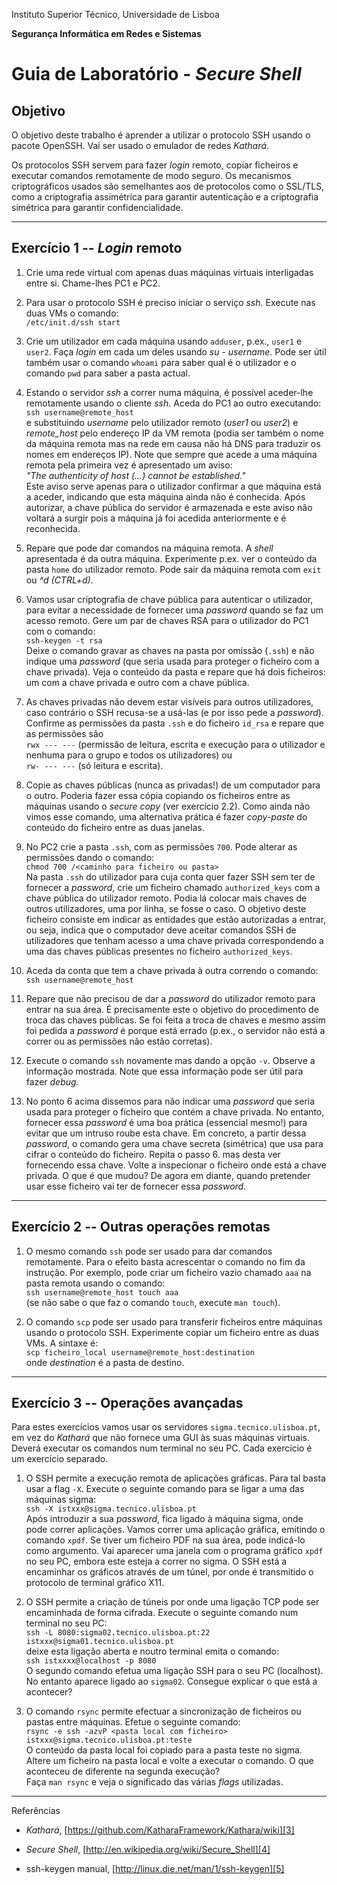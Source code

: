 Instituto Superior Técnico, Universidade de Lisboa

**Segurança Informática em Redes e Sistemas**

# Guia de Laboratório - *Secure Shell*

## Objetivo

O objetivo deste trabalho é aprender a utilizar o protocolo SSH usando o pacote OpenSSH.
Vai ser usado o emulador de redes *Kathará*.

Os protocolos SSH servem para fazer *login* remoto, copiar ficheiros e executar comandos remotamente de modo seguro.
Os mecanismos criptográficos usados são semelhantes aos de protocolos como o SSL/TLS, como a criptografia assimétrica para garantir autenticação e a criptografia simétrica para garantir confidencialidade.

---

## Exercício 1 -- *Login* remoto

1. Crie uma rede virtual com apenas duas máquinas virtuais interligadas entre si.
Chame-lhes PC1 e PC2.

2. Para usar o protocolo SSH é preciso iniciar o serviço *ssh*.
Execute nas duas VMs o comando:  
`/etc/init.d/ssh start`

3. Crie um utilizador em cada máquina usando `adduser`, p.ex., `user1` e `user2`.
Faça *login* em cada um deles usando *su - username*.
Pode ser útil também usar o comando `whoami` para saber qual é o utilizador e o comando `pwd` para saber a pasta actual.

4. Estando o servidor *ssh* a correr numa máquina, é possível aceder-lhe remotamente usando o cliente *ssh*.
Aceda do PC1 ao outro executando:  
`ssh username@remote_host`  
e substituindo *username* pelo utilizador remoto (*user1* ou *user2*) e *remote_host* pelo endereço IP da VM remota (podia ser também o nome da máquina remota mas na rede em causa não há DNS para traduzir os nomes em endereços IP).
Note que sempre que acede a uma máquina remota pela primeira vez é apresentado um aviso:  
*"The authenticity of host (...) cannot be established."*  
Este aviso serve apenas para o utilizador confirmar a que máquina está a aceder, indicando que esta máquina ainda não é conhecida.
Após autorizar, a chave pública do servidor é armazenada e este aviso não voltará a surgir pois a máquina já foi acedida anteriormente e é reconhecida.

5. Repare que pode dar comandos na máquina remota.
A *shell* apresentada é da outra máquina.
Experimente p.ex. ver o conteúdo da pasta `home` do utilizador remoto.
Pode sair da máquina remota com `exit` ou *\^d (CTRL+d)*.

6. Vamos usar criptografia de chave pública para autenticar o utilizador, para evitar a necessidade de fornecer uma *password* quando se faz um acesso remoto.
Gere um par de chaves RSA para o utilizador do PC1 com o comando:  
`ssh-keygen -t rsa`  
Deixe o comando gravar as chaves na pasta por omissão (`.ssh`) e não indique uma *password* (que seria usada para proteger o ficheiro com a chave privada).
Veja o conteúdo da pasta e repare que há dois ficheiros: um com a chave privada e outro com a chave pública.

7. As chaves privadas não devem estar visíveis para outros utilizadores, caso contrário o SSH recusa-se a usá-las (e por isso pede a *password*).
Confirme as permissões da pasta `.ssh` e do ficheiro `id_rsa` e repare que as permissões são  
`rwx --- ---` (permissão de leitura, escrita e execução para o utilizador e nenhuma para o grupo e todos os utilizadores) ou  
`rw- --- ---` (só leitura e escrita).

8. Copie as chaves públicas (nunca as privadas!) de um computador para o outro.
Poderia fazer essa cópia copiando os ficheiros entre as máquinas usando o *secure copy* (ver exercício 2.2).
Como ainda não vimos esse comando, uma alternativa prática é fazer *copy-paste* do conteúdo do ficheiro entre as duas janelas.

9. No PC2 crie a pasta `.ssh`, com as permissões `700`.
Pode alterar as permissões dando o comando:  
`chmod 700 /<caminho para ficheiro ou pasta>`  
Na pasta `.ssh` do utilizador para cuja conta quer fazer SSH sem ter de fornecer a *password*, crie um ficheiro chamado `authorized_keys` com a chave pública do utilizador remoto. Podia lá colocar mais chaves de outros utilizadores, uma por linha, se fosse o caso.
O objetivo deste ficheiro consiste em indicar as entidades que estão autorizadas a entrar, ou  seja, indica que o computador deve aceitar comandos SSH de utilizadores que tenham acesso a uma chave privada correspondendo a uma das chaves públicas presentes no ficheiro `authorized_keys`.

10. Aceda da conta que tem a chave privada à outra correndo o comando:  
`ssh username@remote_host`

11. Repare que não precisou de dar a *password* do utilizador remoto para entrar na sua área.
É precisamente este o objetivo do procedimento de troca das chaves públicas.
Se foi feita a troca de chaves e mesmo assim foi pedida a *password* é porque está errado (p.ex., o servidor não está a correr ou as permissões não estão corretas).

12. Execute o comando `ssh` novamente mas dando a opção `-v`.
Observe a informação mostrada.
Note que essa informação pode ser útil para fazer *debug.*

13. No ponto 6 acima dissemos para não indicar uma *password* que seria usada para proteger o ficheiro que contém a chave privada. No entanto, fornecer essa *password* é uma boa prática (essencial mesmo!) para evitar que um intruso roube esta chave. Em concreto, a partir dessa *password*, o comando gera uma chave secreta (simétrica) que usa para cifrar o conteúdo do ficheiro. Repita o passo 6. mas desta ver fornecendo essa chave. Volte a inspecionar o ficheiro onde está a chave privada. O que é que mudou? De agora em diante, quando pretender usar esse ficheiro vai ter de fornecer essa *password*.

---

## Exercício 2 -- Outras operações remotas

1. O mesmo comando `ssh` pode ser usado para dar comandos remotamente.
Para o efeito basta acrescentar o comando no fim da instrução.
Por exemplo, pode criar um ficheiro vazio chamado `aaa` na pasta remota usando o comando:  
`ssh username@remote_host touch aaa`  
(se não sabe o que faz o comando `touch`, execute `man touch`).

2. O comando `scp` pode ser usado para transferir ficheiros entre máquinas usando o protocolo SSH.
Experimente copiar um ficheiro entre as duas VMs.
A sintaxe é:  
`scp ficheiro_local username@remote_host:destination`  
onde *destination* é a pasta de destino.

---

## Exercício 3 -- Operações avançadas

Para estes exercícios vamos usar os servidores `sigma.tecnico.ulisboa.pt`, em vez do *Kathará* que não fornece uma GUI às suas máquinas virtuais.
Deverá executar os comandos num terminal no seu PC.
Cada exercício é um exercício separado.

1. O SSH permite a execução remota de aplicações gráficas.
Para tal basta usar a flag `-X`.
Execute o seguinte comando para se ligar a uma das máquinas sigma:  
`ssh -X istxxx@sigma.tecnico.ulisboa.pt`  
Após introduzir a sua *password*, fica ligado à máquina sigma, onde pode correr aplicações. 
Vamos correr uma aplicação gráfica, emitindo o comando `xpdf`.
Se tiver um ficheiro PDF na sua área, pode indicá-lo como argumento.
Vai aparecer uma janela com o programa gráfico `xpdf` no seu PC, embora este esteja a correr no sigma.
O SSH está a encaminhar os gráficos através de um túnel, por onde é transmitido o protocolo de terminal gráfico X11.

2. O SSH permite a criação de túneis por onde uma ligação TCP pode ser encaminhada de forma cifrada.
Execute o seguinte comando num terminal no seu PC:  
`ssh -L 8080:sigma02.tecnico.ulisboa.pt:22 istxxx@sigma01.tecnico.ulisboa.pt`  
deixe esta ligação aberta e noutro terminal emita o comando:  
`ssh istxxxx@localhost -p 8080`  
O segundo comando efetua uma ligação SSH para o seu PC (localhost).
No entanto aparece ligado ao `sigma02`.
Consegue explicar o que está a acontecer?

3. O comando `rsync` permite efectuar a sincronização de ficheiros ou pastas entre máquinas. 
Efetue o seguinte comando:  
`rsync -e ssh -azvP <pasta local com ficheiro> istxxx@sigma.tecnico.ulisboa.pt:teste`  
O conteúdo da pasta local foi copiado para a pasta teste no sigma.
Altere um ficheiro na pasta local e volte a executar o comando.
O que aconteceu de diferente na segunda execução?  
Faça `man rsync` e veja o significado das várias *flags* utilizadas.

---

Referências

- *Kathará*, [https://github.com/KatharaFramework/Kathara/wiki][3]

- *Secure Shell*, [http://en.wikipedia.org/wiki/Secure_Shell][4]

- ssh-keygen manual, [http://linux.die.net/man/1/ssh-keygen][5]

  [3]: https://github.com/KatharaFramework/Kathara/wiki
  [4]: http://en.wikipedia.org/wiki/Secure_Shell
  [5]: http://linux.die.net/man/1/ssh-keygen
